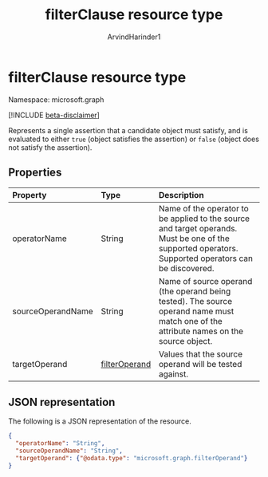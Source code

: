 ﻿---
title: "filterClause resource type"
description: "Represents a single assertion that a candidate object must satisfy."
localization_priority: Normal
doc_type: resourcePageType
author: "ArvindHarinder1"
ms.prod: "microsoft-identity-platform"
---

# filterClause resource type

Namespace: microsoft.graph

[!INCLUDE [beta-disclaimer](../../includes/beta-disclaimer.md)]

Represents a single assertion that a candidate object must satisfy, and is evaluated to either `true` (object satisfies the assertion) or `false` (object does not satisfy the assertion).

## Properties

| Property          | Type                                              | Description                                                                                                                                          |
| :---------------- | :------------------------------------------------ | :--------------------------------------------------------------------------------------------------------------------------------------------------- |
| operatorName      | String                                            | Name of the operator to be applied to the source and target operands. Must be one of the supported operators. Supported operators can be discovered. |
| sourceOperandName | String                                            | Name of source operand (the operand being tested). The source operand name must match one of the attribute names on the source object.               |
| targetOperand     | [filterOperand](synchronization-filteroperand.md) | Values that the source operand will be tested against.                                                                                               |

## JSON representation

The following is a JSON representation of the resource.

<!-- {
  "blockType": "resource",
  "optionalProperties": [

  ],
  "@odata.type": "microsoft.graph.filterClause"
}-->

```json
{
  "operatorName": "String",
  "sourceOperandName": "String",
  "targetOperand": {"@odata.type": "microsoft.graph.filterOperand"}
}

```

<!-- uuid: 8fcb5dbc-d5aa-4681-8e31-b001d5168d79
2015-10-25 14:57:30 UTC -->

<!--
{
  "type": "#page.annotation",
  "description": "filterClause resource",
  "keywords": "",
  "section": "documentation",
  "tocPath": "",
  "suppressions": []
}
-->
